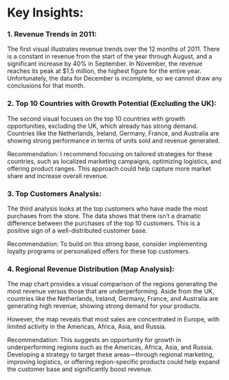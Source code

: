 # Key Insights:
### 1. Revenue Trends in 2011:
The first visual illustrates revenue trends over the 12 months of 2011. There is a constant in revenue from the start of the year through August, 
and a significant increase by 40% in September. In November, the revenue reaches its peak at $1.5 million, the highest figure for the entire year. 
Unfortunately, the data for December is incomplete, so we cannot draw any conclusions for that month.

### 2. Top 10 Countries with Growth Potential (Excluding the UK):
The second visual focuses on the top 10 countries with growth opportunities, excluding the UK, which already has strong demand. 
Countries like the Netherlands, Ireland, Germany, France, and Australia are showing strong performance in terms of units sold and revenue generated.

Recommendation: I recommend focusing on tailored strategies for these countries, such as localized marketing campaigns, optimizing logistics, 
and offering product ranges. 
This approach could help capture more market share and increase overall revenue.

### 3. Top Customers Analysis:
The third analysis looks at the top customers who have made the most purchases from the store. The data shows that there isn’t a dramatic difference between the purchases of the top 10 customers. This is a positive sign of a well-distributed customer base.

Recommendation: To build on this strong base, consider implementing loyalty programs or personalized offers for these top customers. 

### 4. Regional Revenue Distribution (Map Analysis):
The map chart provides a visual comparison of the regions generating the most revenue versus those that are underperforming. 
Aside from the UK, countries like the Netherlands, Ireland, Germany, France, and Australia are generating high revenue, showing strong demand for your products.

However, the map reveals that most sales are concentrated in Europe, with limited activity in the Americas, Africa, Asia, and Russia.

Recommendation: This suggests an opportunity for growth in underperforming regions such as the Americas, Africa, Asia, and Russia. 
Developing a strategy to target these areas—through regional marketing, improving logistics, or offering region-specific products could help expand the customer base and significantly boost revenue.
